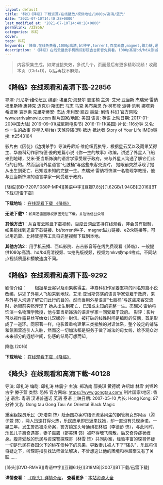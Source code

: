 ```yaml
---
layout: default
title: '科幻《降临》下载资源/在线播放/视频地址/1080p/高清/蓝光'
date: "2021-07-10T14:40:28+0800"
last_modified_at: "2021-07-10T14:40:28+0800"
permalink: /22856/
categories: 科幻
cover:
tags: 科幻
keywords: '降临,在线免费看,1080p高清,bt种子,torrent,百度云盘,magnet,磁力链,迅雷下载资源'
description: '《降临》在线云播放手机西瓜影院吉吉影音免费看，1080p高清bd/hd未删减完整版和tc抢先枪版，mkv/mp4格式，附带bt/torrent种子、magnet/磁力链、百度云盘、网盘资源迅雷下载链接'
---
```


>内容采集生成，如果链接失效，多试几个，页面最后有更多精彩视频！收藏本页（Ctrl+D)，以后再找不麻烦。


## 《降临》在线观看和高清下载-22856

导演: 丹尼斯·维伦纽瓦 编剧: 埃里克·海瑟尔 姜峯楠 主演: 艾米·亚当斯 杰瑞米·雷纳 福里斯特·惠特克 迈克尔·斯图巴 马志 马克·奥布莱恩 乔·柯布登 派特·凯利 娜塔莉·希波蒂 袁罗素 克里斯蒂安· 杰达 朱利安·凯西 类型: 剧情 科幻 官方网站: www.arrivalmovie.com 制片国家/地区: 美国 语言: 英语 上映日期: 2017-01-20(中国大陆) 2016-09-01(威尼斯电影节) 2016-11-11(美国) 片长: 116分钟 又名: 你一生的故事 异星入境(台) 天煞异降(港) 抵达 抵达者 Story of Your Life IMDb链接: tt2543164

影片由《囚徒》《边境杀手》导演丹尼斯·维伦纽瓦执导，根据星云奖以及雨果奖得主、华裔科幻作家特德·姜的短篇小说《你一生的故事》改编，讲述了外星人飞船来到地球，艾米·亚当斯饰演的语言学家受雇于政府，来与外星人沟通了解它们此行的目的。然而当用外星语言“七肢桶”与这些来客交流时， 她眼前突然浮现了她从出生到死亡、已知或未知的完整一生。杰瑞米·雷纳将饰演一名物理学教授，他与亚当斯饰演的语言学家一同受雇于政府。


[降临][BD-720P/1080P-MP4][英语中字][豆瓣7.8分][1.62GB/1.94GB][2016][BT下载/迅雷下载]

**下载地址**： [在线观看下载 《降临》](https://www.btdx8.com/torrent/arrival_2016.html) 


**无法下载?**：`如果迅雷因版权原因无法下载，关注微信公众号 `

**其他方法1**：从百度云网盘下载视频，百度云网盘支持在线观看，非会员有限制，如果能找到迅雷下载链接、bt/torrent种子、magnet磁力链接、e2dk链接等，可以用迅雷、比特彗星等工具将完整视频下载到本地。

**其他方法2**：用手机云播、西瓜影院、吉吉影音等在线免费观看《降临》，一般提供1080p高清、hd/bd高清视频、tc抢先版视频，视频为mkv或mp4格式，不同站点视频质量和播放速度不同。


## 《降临》在线观看和高清下载-9292

剧情介绍：　　根据星云奖以及雨果奖得主、华裔科幻作家姜峯楠的同名短篇小说改编，讲述了外星人飞船来到地球，艾米·亚当斯饰演的语言学家受雇于政府，来与外星人沟通了解它们此行的目的。然而当用外星语言“七肢桶”与这些来客交流时，她眼前突然浮现了 她从出生到死亡、已知或未知的完整一生。杰瑞米·雷纳将饰演一名物理学教授，他与亚当斯饰演的语言学家一同受雇于政府。 影评：影片可以视作露易丝写给女儿汉娜的一封信。被打破的线性时间是编剧的伎俩，首尾形成了一道环。同原著一样，电影着重构建第三类接触的对话体系，整个设定的铺陈和氛围营造引人入胜，然而这一切加法都是服务于做了减法的母女线，给予观众对未来部分的遐想空间，伤感的结局可想而知。


降临 (2016)

**下载地址**： [在线观看下载 《降临》](https://www.btbtdy.me/btdy/dy8375.html) 


## 《降头》在线观看和高清下载-40128

导演: 邱礼涛 编剧: 邱礼涛 林震宇 主演: 郑浩南 邵美琪 黄德斌 许绍雄 林雪 刘锦玲 古宇 滕子萱 类型: 恐怖 官方网站: https://www.gongtau.com/ 制片国家/地区: 香港 语言: 粤语 汉语普通话 英语 泰语 上映日期: 2007-05-10 片长: Hong Kong: 97 分钟 又名: Gong tau Gong Tau: An Oriental Black Magic

重案组探员乐民（郑浩南 饰）赴泰国办案时结识流落风尘的钢管舞女郎阿丽（腾子萱 饰），两人迅速打得火热，乐民应承即日返来找她，却一直没有兑现承诺。一晃三年，发生警员被杀命案，警方锁定头号通缉犯林超（李德龄 饰），与此同时，乐民儿子离奇遇害，妻子嘉碧（邵美琪 饰）被吓得魂飞魄散，后又奇异症状缠身。腹背受敌的乐民与资深警探琛哥（林雪 饰）共同办案，经验丰富的琛哥怀疑一切是乐民在泰国欠下的桃花债种下的恶果，导致妻儿被人下了“降头”，乐民将信将疑之下，听琛哥指引找法师做法解决，不曾想这让他的困境和林超案又有了关联……


[降头][DVD-RMVB][粤语中字][豆瓣6.1分][318MB][2007][BT下载/迅雷下载]

**详情查看**： [《降头》详情介绍](/movie/40128/)， **查看更多**：[本站资源大全](/movie/t/all/)

